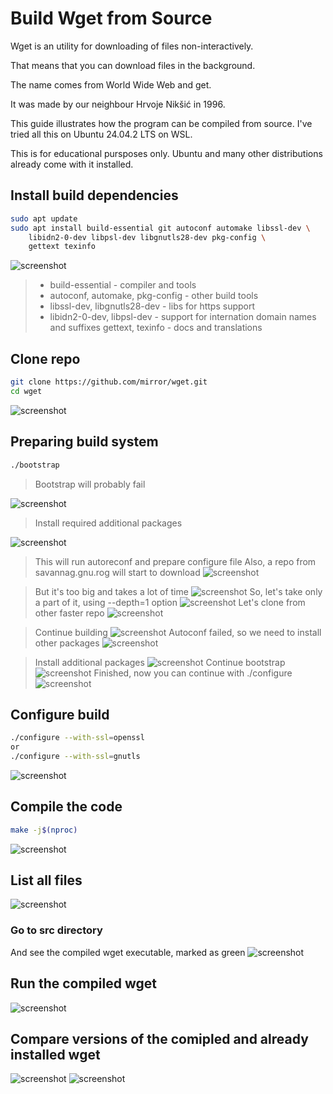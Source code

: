 # Build Wget from Source

Wget is an utility for downloading of files non-interactively. 

That means that you can download files in the background.

The name comes from World Wide Web and get.

It was made by our neighbour Hrvoje Nikšić in 1996.

This guide illustrates how the program can be compiled from source. I've tried all this on Ubuntu 24.04.2 LTS on WSL.

This is for educational pursposes only. Ubuntu and many other distributions already come with it installed.

## Install build dependencies

```bash
sudo apt update
sudo apt install build-essential git autoconf automake libssl-dev \
    libidn2-0-dev libpsl-dev libgnutls28-dev pkg-config \
    gettext texinfo
```
![screenshot](./screenshots/01.png)


> - build-essential - compiler and tools
> - autoconf, automake, pkg-config - other build tools
> - libssl-dev, libgnutls28-dev - libs for https support
> - libidn2-0-dev, libpsl-dev - support for internation domain names and suffixes
> gettext, texinfo - docs and translations


## Clone repo

```bash
git clone https://github.com/mirror/wget.git
cd wget
```
![screenshot](./screenshots/02.png)


## Preparing build system
```bash
./bootstrap
```

>Bootstrap will probably fail

![screenshot](./screenshots/02-1.png)

>Install required additional packages

![screenshot](./screenshots/02-2.png)

>This will run autoreconf and prepare configure file
>Also, a repo from savannag.gnu.rog will start to download
![screenshot](./screenshots/03.png)

> But it's too big and takes a lot of time
![screenshot](./screenshots/04.png)
> So, let's take only a part of it, using --depth=1 option
![screenshot](./screenshots/05.png)
> Let's clone from other faster repo
![screenshot](./screenshots/06.png)

> Continue building
![screenshot](./screenshots/07.png)
> Autoconf failed, so we need to install other packages
![screenshot](./screenshots/08.png)

>Install additional packages
![screenshot](./screenshots/09.png)
>Continue bootstrap
![screenshot](./screenshots/10.png)
>Finished, now you can continue with ./configure
![screenshot](./screenshots/11.png)


## Configure build
```bash
./configure --with-ssl=openssl
or 
./configure --with-ssl=gnutls
```
![screenshot](./screenshots/12.png)


## Compile the code
```bash
make -j$(nproc)
```
![screenshot](./screenshots/13.png)

## List all files
![screenshot](./screenshots/14.png)
### Go to src directory
And see the compiled wget executable, marked as green
![screenshot](./screenshots/16.png)

## Run the compiled wget
![screenshot](./screenshots/15.png)

## Compare versions of the comipled and already installed wget
![screenshot](./screenshots/19.png)
![screenshot](./screenshots/20.png)



